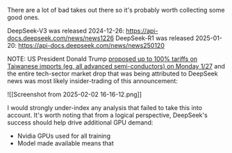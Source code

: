 There are a lot of bad takes out there so it's probably worth collecting some good ones.

DeepSeek-V3 was released 2024-12-26: https://api-docs.deepseek.com/news/news1226
DeepSeek-R1 was released 2025-01-20: https://api-docs.deepseek.com/news/news250120

NOTE: US President Donald Trump [proposed up to 100% tariffs on Taiwanese imports (eg, all advanced semi-conductors) on Monday 1/27](https://www.theverge.com/2025/1/27/24353388/trump-tariffs-chips-act-ai-deepseek) and the entire tech-sector market drop that was being attributed to DeepSeek news was most likely insider-trading of this announcement:

![[Screenshot from 2025-02-02 16-16-12.png]]

I would strongly under-index any analysis that failed to take this into account. It's worth noting that from a logical perspective, DeepSeek's success should help drive additional GPU demand:
- Nvidia GPUs used for all training
- Model made available means that 